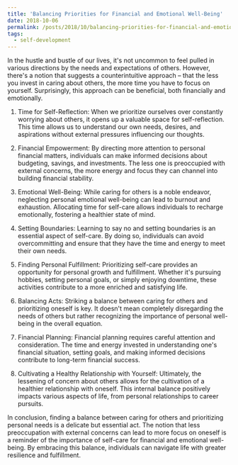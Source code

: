 ```yaml
---
title: 'Balancing Priorities for Financial and Emotional Well-Being'
date: 2018-10-06
permalink: /posts/2018/10/balancing-priorities-for-financial-and-emotional-well-being/
tags:
  - self-development
---
```


In the hustle and bustle of our lives, it's not uncommon to feel pulled in various directions by the needs and expectations of others. However, there's a notion that suggests a counterintuitive approach – that the less you invest in caring about others, the more time you have to focus on yourself. Surprisingly, this approach can be beneficial, both financially and emotionally.

1. Time for Self-Reflection:
When we prioritize ourselves over constantly worrying about others, it opens up a valuable space for self-reflection. This time allows us to understand our own needs, desires, and aspirations without external pressures influencing our thoughts.

2. Financial Empowerment:
By directing more attention to personal financial matters, individuals can make informed decisions about budgeting, savings, and investments. The less one is preoccupied with external concerns, the more energy and focus they can channel into building financial stability.

3. Emotional Well-Being:
While caring for others is a noble endeavor, neglecting personal emotional well-being can lead to burnout and exhaustion. Allocating time for self-care allows individuals to recharge emotionally, fostering a healthier state of mind.

4. Setting Boundaries:
Learning to say no and setting boundaries is an essential aspect of self-care. By doing so, individuals can avoid overcommitting and ensure that they have the time and energy to meet their own needs.

5. Finding Personal Fulfillment:
Prioritizing self-care provides an opportunity for personal growth and fulfillment. Whether it's pursuing hobbies, setting personal goals, or simply enjoying downtime, these activities contribute to a more enriched and satisfying life.

6. Balancing Acts:
Striking a balance between caring for others and prioritizing oneself is key. It doesn't mean completely disregarding the needs of others but rather recognizing the importance of personal well-being in the overall equation.

7. Financial Planning:
Financial planning requires careful attention and consideration. The time and energy invested in understanding one's financial situation, setting goals, and making informed decisions contribute to long-term financial success.

8. Cultivating a Healthy Relationship with Yourself:
Ultimately, the lessening of concern about others allows for the cultivation of a healthier relationship with oneself. This internal balance positively impacts various aspects of life, from personal relationships to career pursuits.

In conclusion, finding a balance between caring for others and prioritizing personal needs is a delicate but essential act. The notion that less preoccupation with external concerns can lead to more focus on oneself is a reminder of the importance of self-care for financial and emotional well-being. By embracing this balance, individuals can navigate life with greater resilience and fulfillment.
